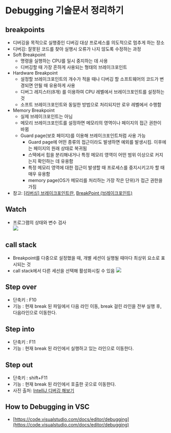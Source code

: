 # Debugging 기술문서 정리하기

##   breakpoints
-   디버깅을 목적으로 실행중인 디버깅 대상 프로세스를 의도적으로 멈추게 하는 장소
-   디버깅: 잘못된 코드를 찾아 실행시 오류가 나지 않도록 수정하는 과정
-   Soft Breakpoint
      -   명령을 실행하는 CPU를 일시 중지하는 데 사용
      -   디버깅할 때 가장 흔하게 사용되는 형태의 브레이크포인트
-   Hardware Breakpoint
      -   설정할 브레이크포인트의 개수가 적을 때나 디버깅 할 소프트웨어의 코드가 변경되면 안될 때 유용하게 사용
      -   디버그 레지스터(8개) 를 이용하여 CPU 레벨에서 브레이크포인트를 설정하는 것
      -   소프트 브레이크포인트와 동일한 방법으로 처리되지만 로우 레벨에서 수행함
-   Memory Breakpoint
      -   실제 브레이크포인트는 아님
      -   메모리 브레이크포인트를 설정하면 메모리의 영역이나 페이지의 접근 권한이 바뀜
      -   Guard page(보호 페이지)를 이용해 브레이크포인트처럼 사용 가능
            -   Guard page에 어떤 종류의 접근이라도 발생하면 예외를 발생시킴. 이후에는 페이지의 원래 상태로 복귀됨
            -   스택에서 힙을 분리해내거나 특정 메모리 영역이 어떤 범위 이상으로 커지는지 확인하는 데 유용함
            -   특정 메모리 영역에 대한 접근이 발생할 때 프로세스를 중지시키고자 할 때 매우 유용함
            -   memory page(OS가 메모리를 처리하는 가장 작은 단위)가 접근 권한을 가짐
-   참고: [[리버싱] 브레이크포인트란](https://to-paz.tistory.com/106), [BreakPoint (브레이크포인트)](https://sharin.tistory.com/5)
##   Watch
-   프로그램의 상태와 변수 검사  
![](https://code.visualstudio.com/assets/docs/editor/debugging/watch.png)
##   call stack
- Breakpoint를 다중으로 설정했을 때, 개별 세션이 실행될 때마다 최상위 요소로 표시되는 것  
- call stack에서 다른 세선을 선택해 활성화시킬 수 있음
![](https://code.visualstudio.com/assets/docs/editor/debugging/debug-callstack.png)
    
##   Step over
-   단축키 : F10
-   기능 : 현재 break 된 파일에서 다음 라인 이동, break 걸린 라인을 전부 실행 후, 다음라인으로 이동한다.
##   Step into
-   단축키 : F11
-   기능 : 현재 break 된 라인에서 실행하고 있는 라인으로 이동한다.
##   Step out
-   단축키 : shift+F11
-   기능 : 현재 break 된 라인에서 호출한 곳으로 이동한다.
-   사진 출처: [IntelliJ 디버깅 해보기](https://jojoldu.tistory.com/149)
##   How to Debugging in VSC
-   [https://code.visualstudio.com/docs/editor/debugging](https://code.visualstudio.com/docs/editor/debugging)
